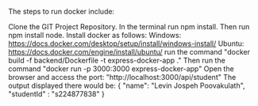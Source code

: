 The steps to run docker include:

Clone the GIT Project Repository.
In the terminal run npm install.
Then run npm install node.
Install docker as follows:
Windows: https://docs.docker.com/desktop/setup/install/windows-install/
Ubuntu: https://docs.docker.com/engine/install/ubuntu/
run the command
"docker build -f backend/Dockerfile -t express-docker-app ."
Then run the command
"docker run -p 3000:3000 express-docker-app"
Open the browser and access the port:
"http://localhost:3000/api/student"
The output displayed there would be:
{ "name": "Levin Jospeh Poovakulath", "studentId" : "s224877838" }
